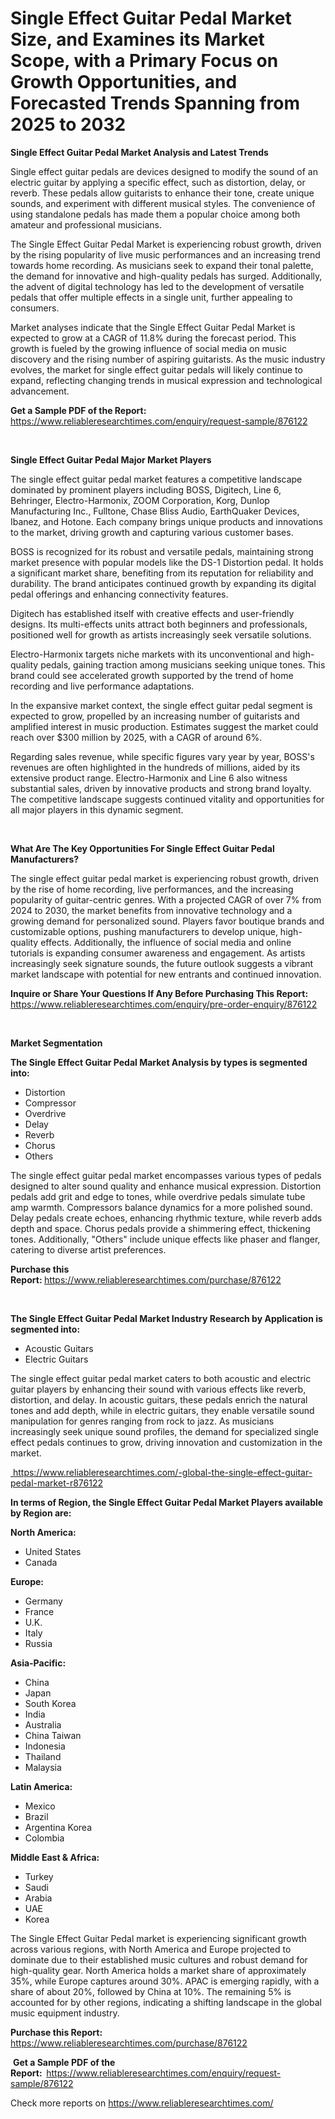 <p><h1>Single Effect Guitar Pedal Market Size, and Examines its Market Scope, with a Primary Focus on Growth Opportunities, and Forecasted Trends Spanning from 2025 to 2032</h1></p><p><strong>Single Effect Guitar Pedal Market Analysis and Latest Trends</strong></p>
<p><p>Single effect guitar pedals are devices designed to modify the sound of an electric guitar by applying a specific effect, such as distortion, delay, or reverb. These pedals allow guitarists to enhance their tone, create unique sounds, and experiment with different musical styles. The convenience of using standalone pedals has made them a popular choice among both amateur and professional musicians.</p><p>The Single Effect Guitar Pedal Market is experiencing robust growth, driven by the rising popularity of live music performances and an increasing trend towards home recording. As musicians seek to expand their tonal palette, the demand for innovative and high-quality pedals has surged. Additionally, the advent of digital technology has led to the development of versatile pedals that offer multiple effects in a single unit, further appealing to consumers.</p><p>Market analyses indicate that the Single Effect Guitar Pedal Market is expected to grow at a CAGR of 11.8% during the forecast period. This growth is fueled by the growing influence of social media on music discovery and the rising number of aspiring guitarists. As the music industry evolves, the market for single effect guitar pedals will likely continue to expand, reflecting changing trends in musical expression and technological advancement.</p></p>
<p><strong>Get a Sample PDF of the Report:&nbsp;</strong> <a href="https://www.reliableresearchtimes.com/enquiry/request-sample/876122?utm_campaign=2237&utm_medium=2&utm_source=Github&utm_content=ia&utm_term=21032025&utm_id=single-effect-guitar-pedal">https://www.reliableresearchtimes.com/enquiry/request-sample/876122</a></p>
<p>&nbsp;</p>
<p><strong>Single Effect Guitar Pedal Major Market Players</strong></p>
<p><p>The single effect guitar pedal market features a competitive landscape dominated by prominent players including BOSS, Digitech, Line 6, Behringer, Electro-Harmonix, ZOOM Corporation, Korg, Dunlop Manufacturing Inc., Fulltone, Chase Bliss Audio, EarthQuaker Devices, Ibanez, and Hotone. Each company brings unique products and innovations to the market, driving growth and capturing various customer bases.</p><p>BOSS is recognized for its robust and versatile pedals, maintaining strong market presence with popular models like the DS-1 Distortion pedal. It holds a significant market share, benefiting from its reputation for reliability and durability. The brand anticipates continued growth by expanding its digital pedal offerings and enhancing connectivity features.</p><p>Digitech has established itself with creative effects and user-friendly designs. Its multi-effects units attract both beginners and professionals, positioned well for growth as artists increasingly seek versatile solutions. </p><p>Electro-Harmonix targets niche markets with its unconventional and high-quality pedals, gaining traction among musicians seeking unique tones. This brand could see accelerated growth supported by the trend of home recording and live performance adaptations.</p><p>In the expansive market context, the single effect guitar pedal segment is expected to grow, propelled by an increasing number of guitarists and amplified interest in music production. Estimates suggest the market could reach over $300 million by 2025, with a CAGR of around 6%.</p><p>Regarding sales revenue, while specific figures vary year by year, BOSS's revenues are often highlighted in the hundreds of millions, aided by its extensive product range. Electro-Harmonix and Line 6 also witness substantial sales, driven by innovative products and strong brand loyalty. The competitive landscape suggests continued vitality and opportunities for all major players in this dynamic segment.</p></p>
<p>&nbsp;</p>
<p><strong>What Are The Key Opportunities For Single Effect Guitar Pedal Manufacturers?</strong></p>
<p><p>The single effect guitar pedal market is experiencing robust growth, driven by the rise of home recording, live performances, and the increasing popularity of guitar-centric genres. With a projected CAGR of over 7% from 2024 to 2030, the market benefits from innovative technology and a growing demand for personalized sound. Players favor boutique brands and customizable options, pushing manufacturers to develop unique, high-quality effects. Additionally, the influence of social media and online tutorials is expanding consumer awareness and engagement. As artists increasingly seek signature sounds, the future outlook suggests a vibrant market landscape with potential for new entrants and continued innovation.</p></p>
<p><strong>Inquire or Share Your Questions If Any Before Purchasing This Report:</strong> <a href="https://www.reliableresearchtimes.com/enquiry/pre-order-enquiry/876122?utm_campaign=2237&utm_medium=2&utm_source=Github&utm_content=ia&utm_term=21032025&utm_id=single-effect-guitar-pedal">https://www.reliableresearchtimes.com/enquiry/pre-order-enquiry/876122</a></p>
<p>&nbsp;</p>
<p><strong>Market Segmentation</strong></p>
<p><strong>The Single Effect Guitar Pedal Market Analysis by types is segmented into:</strong></p>
<p><ul><li>Distortion</li><li>Compressor</li><li>Overdrive</li><li>Delay</li><li>Reverb</li><li>Chorus</li><li>Others</li></ul></p>
<p><p>The single effect guitar pedal market encompasses various types of pedals designed to alter sound quality and enhance musical expression. Distortion pedals add grit and edge to tones, while overdrive pedals simulate tube amp warmth. Compressors balance dynamics for a more polished sound. Delay pedals create echoes, enhancing rhythmic texture, while reverb adds depth and space. Chorus pedals provide a shimmering effect, thickening tones. Additionally, "Others" include unique effects like phaser and flanger, catering to diverse artist preferences.</p></p>
<p><strong>Purchase this Report:&nbsp;</strong><a href="https://www.reliableresearchtimes.com/purchase/876122?utm_campaign=2237&utm_medium=2&utm_source=Github&utm_content=ia&utm_term=21032025&utm_id=single-effect-guitar-pedal">https://www.reliableresearchtimes.com/purchase/876122</a></p>
<p>&nbsp;</p>
<p><strong>The Single Effect Guitar Pedal Market Industry Research by Application is segmented into:</strong></p>
<p><ul><li>Acoustic Guitars</li><li>Electric Guitars</li></ul></p>
<p><p>The single effect guitar pedal market caters to both acoustic and electric guitar players by enhancing their sound with various effects like reverb, distortion, and delay. In acoustic guitars, these pedals enrich the natural tones and add depth, while in electric guitars, they enable versatile sound manipulation for genres ranging from rock to jazz. As musicians increasingly seek unique sound profiles, the demand for specialized single effect pedals continues to grow, driving innovation and customization in the market.</p></p>
<p><a href="https://www.reliableresearchtimes.com/-global-the-single-effect-guitar-pedal-market-r876122?utm_campaign=2237&utm_medium=2&utm_source=Github&utm_content=ia&utm_term=21032025&utm_id=single-effect-guitar-pedal">&nbsp;https://www.reliableresearchtimes.com/-global-the-single-effect-guitar-pedal-market-r876122</a></p>
<p><strong>In terms of Region, the Single Effect Guitar Pedal Market Players available by Region are:</strong></p>
<p>
    <p> <strong> North America: </strong>
        <ul>
            <li>United States</li>
            <li>Canada</li>
        </ul>
        </p> 
    <p> <strong> Europe: </strong>
        <ul>
            <li>Germany</li>
            <li>France</li>
            <li>U.K.</li>
            <li>Italy</li>
            <li>Russia</li>
        </ul>
        </p> 
    <p> <strong> Asia-Pacific: </strong>
        <ul>
            <li>China</li>
            <li>Japan</li>
            <li>South Korea</li>
            <li>India</li>
            <li>Australia</li>
            <li>China Taiwan</li>
            <li>Indonesia</li>
            <li>Thailand</li>
            <li>Malaysia</li>
        </ul>
        </p> 
    <p> <strong> Latin America: </strong>
        <ul>
            <li>Mexico</li>
            <li>Brazil</li>
            <li>Argentina Korea</li>
            <li>Colombia</li>
        </ul>
        </p> 
    <p> <strong> Middle East & Africa: </strong>
        <ul>
            <li>Turkey</li>
            <li>Saudi</li>
            <li>Arabia</li>
            <li>UAE</li>
            <li>Korea</li>
        </ul>
    </p>
    </p>
<p><p>The Single Effect Guitar Pedal market is experiencing significant growth across various regions, with North America and Europe projected to dominate due to their established music cultures and robust demand for high-quality gear. North America holds a market share of approximately 35%, while Europe captures around 30%. APAC is emerging rapidly, with a share of about 20%, followed by China at 10%. The remaining 5% is accounted for by other regions, indicating a shifting landscape in the global music equipment industry.</p></p>
<p><strong>Purchase this Report: </strong><a href="https://www.reliableresearchtimes.com/purchase/876122?utm_campaign=2237&utm_medium=2&utm_source=Github&utm_content=ia&utm_term=21032025&utm_id=single-effect-guitar-pedal">https://www.reliableresearchtimes.com/purchase/876122</a></p>
<p>&nbsp;<strong>Get a Sample PDF of the Report:&nbsp;&nbsp;</strong><a href="https://www.reliableresearchtimes.com/enquiry/request-sample/876122?utm_campaign=2237&utm_medium=2&utm_source=Github&utm_content=ia&utm_term=21032025&utm_id=single-effect-guitar-pedal">https://www.reliableresearchtimes.com/enquiry/request-sample/876122</a></p>
<p><strong></strong></p>
<p>Check more reports on <a href="https://www.reliableresearchtimes.com/?utm_campaign=2237&utm_medium=2&utm_source=Github&utm_content=ia&utm_term=21032025&utm_id=single-effect-guitar-pedal">https://www.reliableresearchtimes.com/</a></p>